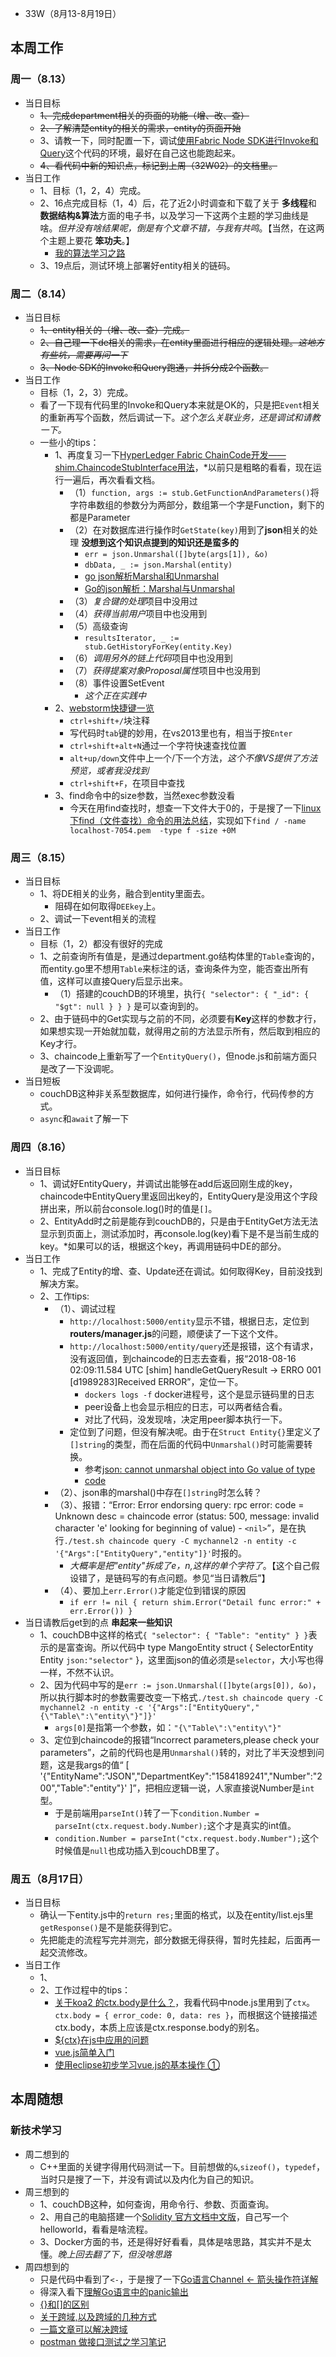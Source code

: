 + 33W（8月13-8月19日）

## 本周工作

### 周一（8.13）

+ 当日目标
  + ~~1、完成department相关的页面的功能（增、改、查）~~
  + ~~2、了解清楚entity的相关的需求，entity的页面开始~~
  + 3、请教一下，同时配置一下，调试[使用Fabric Node SDK进行Invoke和Query](https://www.cnblogs.com/studyzy/p/7524245.html)这个代码的环境，最好在自己这也能跑起来。
  + ~~4、看代码中新的知识点，标记到上周（32W02）的文档里。~~
+ 当日工作
  + 1、目标（1，2，4）完成。
  + 2、16点完成目标（1，4）后，花了近2小时调查和下载了关于 **多线程**和 **数据结构&算法**方面的电子书，以及学习一下这两个主题的学习曲线是啥。*但并没有啥结果呢，倒是有个文章不错，与我有共鸣*。【当然，在这两个主题上要花 **笨功夫**。】
    + [我的算法学习之路](http://zh.lucida.me/blog/on-learning-algorithms/)
  + 3、19点后，测试环境上部署好entity相关的链码。
  
### 周二（8.14）

+ 当日目标
  + ~~1、entity相关的（增、改、查）完成。~~
  + ~~2、自己理一下de相关的需求，在entity里面进行相应的逻辑处理。*这地方有些坑，需要再问一下*~~
  + ~~3、Node SDK的Invoke和Query跑通，并拆分成2个函数。~~
+ 当日工作
  + 目标（1，2，3）完成。
  + 看了一下现有代码里的Invoke和Query本来就是OK的，只是把`Event`相关的重新再写个函数，然后调试一下。*这个怎么关联业务，还是调试和请教一下。*
  + 一些小的tips：
    + 1、再度复习一下[HyperLedger Fabric ChainCode开发——shim.ChaincodeStubInterface用法](https://www.cnblogs.com/studyzy/p/7360733.html)，*以前只是粗略的看看，现在运行一遍后，再次看看文档。
      + （1）`function, args := stub.GetFunctionAndParameters()`将字符串数组的参数分为两部分，数组第一个字是Function，剩下的都是Parameter
      + （2）在对数据库进行操作时`GetState(key)`用到了**json**相关的处理 **没想到这个知识点提到的知识还是蛮多的**
        + `err = json.Unmarshal([]byte(args[1]), &o)`
        + `dbData, _ := json.Marshal(entity)`
        + [go json解析Marshal和Unmarshal](https://blog.csdn.net/fearless11/article/details/70495387)
        + [Go的json解析：Marshal与Unmarshal](https://blog.csdn.net/zxy_666/article/details/80173288)
      + （3）*复合键的处理*项目中没用过  
      + （4）*获得当前用户*项目中也没用到
      + （5）高级查询
        + `resultsIterator, _ := stub.GetHistoryForKey(entity.Key)`
      + （6）*调用另外的链上代码*项目中也没用到
      + （7）*获得提案对象Proposal属性*项目中也没用到
      + （8）事件设置SetEvent
        + *这个正在实践中*
    + 2、[webstorm快捷键一览](https://blog.csdn.net/csdn799316120/article/details/79151151)
      + `ctrl+shift+/`块注释
      + 写代码时`tab`键的妙用，在vs2013里也有，相当于按`Enter`
      + `ctrl+shift+alt+N`通过一个字符快速查找位置
      + `alt+up/down`文件中上一个/下一个方法，*这个不像VS提供了方法预览，或者我没找到*
      + `ctrl+shift+F`，在项目中查找
    + 3、find命令中的size参数，当然exec参数没看
      + 今天在用find查找时，想查一下文件大于0的，于是搜了一下[linux下find（文件查找）命令的用法总结](http://blog.chinaunix.net/uid-24648486-id-2998767)，实现如下`find / -name localhost-7054.pem  -type f -size +0M`

### 周三（8.15）

+ 当日目标
  + 1、将DE相关的业务，融合到entity里面去。
    + 阻碍在如何取得`DEEkey`上。
  + 2、调试一下event相关的流程
+ 当日工作
  + 目标（1，2）都没有很好的完成
  + 1、之前查询所有值是，是通过department.go结构体里的`Table`查询的，而entity.go里不想用`Table`来标注的话，查询条件为空，能否查出所有值，这样可以直接Query后显示出来。
    + （1）搭建的couchDB的环境里，执行```{
   "selector": {
      "_id": {
         "$gt": null
      }
   }
}``` 是可以查询到的。
  + 2、由于链码中的Get实现与之前的不同，必须要有**Key**这样的参数才行，如果想实现一开始就加载，就得用之前的方法显示所有，然后取到相应的Key才行。
  + 3、chaincode上重新写了一个`EntityQuery()`，但node.js和前端方面只是改了一下没调呢。
+ 当日短板
  + couchDB这种非关系型数据库，如何进行操作，命令行，代码传参的方式。
  + `async`和`await`了解一下

### 周四（8.16）

+ 当日目标
  + 1、调试好EntityQuery，并调试出能够在add后返回刚生成的key，chaincode中EntityQuery里返回出key的，EntityQuery是没用这个字段拼出来，所以前台console.log()时的值是`[]`。
  + 2、EntityAdd时之前是能存到couchDB的，只是由于EntityGet方法无法显示到页面上，测试添加时，再console.log(key)看下是不是当前生成的key。*如果可以的话，根据这个key，再调用链码中DE的部分。
+ 当日工作
  + 1、完成了Entity的增、查、Update还在调试。如何取得Key，目前没找到解决方案。
  + 2、工作tips:
    + （1）、调试过程
      + `http://localhost:5000/entity`显示不错，根据日志，定位到**routers/manager.js**的问题，顺便读了一下这个文件。
      + `http://localhost:5000/entity/query`还是报错，这个有请求，没有返回值，到chaincode的日志去查看，报“2018-08-16 02:09:11.584 UTC [shim] handleGetQueryResult -> ERRO 001 [d1989283]Received ERROR”，定位一下。
        + `dockers logs -f` docker进程号，这个是显示链码里的日志
        + peer设备上也会显示相应的日志，可以两者结合看。
        + 对比了代码，没发现啥，决定用peer脚本执行一下。 
      + 定位到了问题，但没有解决呢。由于在`Struct Entity{}`里定义了`[]string`的类型，而在后面的代码中`Unmarshal()`时可能需要转换。
        + 参考[json: cannot unmarshal object into Go value of type](https://stackoverflow.com/questions/21830447/json-cannot-unmarshal-object-into-go-value-of-type)
        + [code](https://play.golang.org/p/w2ZcOzGHKR)
    + （2）、json串的marshal()中存在`[]string`时怎么转？
    + （3）、报错：“Error: Error endorsing query: rpc error: code = Unknown desc = chaincode error (status: 500, message: invalid character 'e' looking for beginning of value) - `<nil>`”，是在执行`./test.sh chaincode query -C mychannel2 -n entity -c '{"Args":["EntityQuery","entity"]}'`时报的。
      + *大概率是把"entity"拆成了e，n,这样的单个字符了*。【这个自己假设错了，是链码写的有点问题。参见“当日请教后”】
    + （4）、要加上`err.Error()`才能定位到错误的原因
      + `if err != nil {
		return shim.Error("Detail func error:" + err.Error())
	}`
+ 当日请教后get到的点 **串起来一些知识**
  + 1、couchDB中这样的格式`{
   "selector": {
      "Table": "entity"
   }
}`表示的是富查询。所以代码中 type MangoEntity struct {
	SelectorEntity Entity `json:"selector"`
}，这里面json的值必须是`selector`，大小写也得一样，不然不认识。
  + 2、因为代码中写的是`err := json.Unmarshal([]byte(args[0]), &o)`，所以执行脚本时的参数需要改变一下格式`./test.sh chaincode query -C mychannel2 -n entity -c '{"Args":["EntityQuery","{\"Table\":\"entity\"}"]}'`
    + `args[0]`是指第一个参数，如：`"{\"Table\":\"entity\"}"`
  + 3、定位到chaincode的报错“Incorrect parameters,please check your parameters”，之前的代码也是用`Unmarshal()`转的，对比了半天没想到问题，这是我args的值“ [ '{"EntityName":"JSON","DepartmentKey":"1584189241","Number":"200","Table":"entity"}' ]”，把相应逻辑一说，人家直接说Number是`int`型。
    + 于是前端用`parseInt()`转了一下`condition.Number = parseInt(ctx.request.body.Number);`这个才是真实的int值。
    + `condition.Number = parseInt("ctx.request.body.Number");`这个时候值是`null`也成功插入到couchDB里了。

### 周五（8月17日）

+ 当日目标
  + 确认一下entity.js中的`return res;`里面的格式，以及在entity/list.ejs里`getResponse()`是不是能获得到它。
  + 先把能走的流程写完并测完，部分数据无得获得，暂时先挂起，后面再一起交流修改。
+ 当日工作
  + 1、
  + 2、工作过程中的tips：
    + [关于koa2 的ctx.body是什么？](https://segmentfault.com/q/1010000008379638?_ea=1631200)，我看代码中node.js里用到了`ctx`。`ctx.body = {
            error_code: 0,
            data: res
        }`，而根据这个链接描述ctx.body，本质上应该是ctx.response.body的别名。
    + [${ctx}在js中应用的问题](https://blog.csdn.net/wzp6010625/article/details/56487074/)
    + [vue.js简单入门](https://www.cnblogs.com/kuangxy/p/7906071.html)
    + [使用eclipse初步学习vue.js的基本操作 ①](https://www.cnblogs.com/dengqichang/p/7903099.html)

## 本周随想

### 新技术学习

+ 周二想到的
  + C++里面的关键字得用代码测试一下。目前想做的`&`,`sizeof()`，`typedef`，当时只是搜了一下，并没有调试以及内化为自己的知识。
+ 周三想到的
  + 1、couchDB这种，如何查询，用命令行、参数、页面查询。
  + 2、用自己的电脑搭建一个[Solidity 官方文档中文版](http://wiki.jikexueyuan.com/project/solidity-zh/)，自己写一个helloworld，看看是啥流程。
  + 3、Docker方面的书，还是得好好看看，具体是啥思路，其实并不是太懂。*晚上回去翻了下，但没啥思路*
+ 周四想到的
  + 只是代码中看到了`<-`，于是搜了一下[Go语言Channel <- 箭头操作符详解](https://blog.csdn.net/whatday/article/details/74453089)
  + 得深入看下[理解Go语言中的panic输出](https://studygolang.com/articles/11733?fr=sidebar)
  + [{}和[]的区别](https://blog.csdn.net/eff666/article/details/51883349)
  + [关于跨域,以及跨域的几种方式](https://www.cnblogs.com/chenshishuo/p/4919224.html)
  + [一篇文章可以解决跨域](https://www.imooc.com/article/19869?block_id=tuijian_wz)
  + [postman 做接口测试之学习笔记](https://www.cnblogs.com/nancyzhu/p/8029994.html)